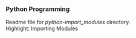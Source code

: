 ### Python Programming
Readme file for *python-import_modules* directory.  
Highlight: Importing Modules
